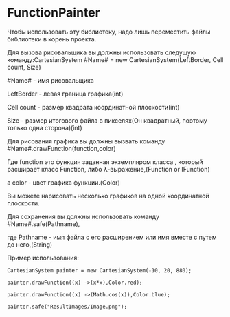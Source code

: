 # FunctionPainter
Чтобы использовать эту библиотеку, надо лишь переместить файлы библиотеки в корень проекта.

Для вызова рисовальщика вы должны использовать следущую команду:CartesianSystem #Name# = new CartesianSystem(LeftBorder, Cell count, Size)

#Name# - имя рисовальщика

LeftBorder - левая граница графика(int)

Cell count - размер квадрата координатной плоскости(int)

Size - размер итогового файла в пикселях(Он квадратный, поэтому только одна сторона)(int)

Для рисования графика вы должны вызвать команду #Name#.drawFunction(function,color)

Где function это функция заданная экземпляром класса , который расширает класс Function, либо λ-выражение,(Function or IFunction)

а color - цвет графика функции.(Color)

Вы можете нарисовать несколько графиков на одной координатной плоскости.

Для сохранения вы должны использовать команду #Name#.safe(Pathname),

где Pathname - имя файла с его расширением или имя вместе с путем до него,(String)

Пример использования:

    CartesianSystem painter = new CartesianSystem(-10, 20, 880);
    
    painter.drawFunction((x) ->(x*x),Color.red);
    
    painter.drawFunction((x) ->(Math.cos(x)),Color.blue);
    
    painter.safe("ResultImages/Image.png");
